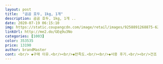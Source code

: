 ```yaml
---
layout: post 
title:  "곰곰 호두, 1kg, 1개" 
description: 곰곰 호두, 1kg, 1개 ..
date: 2020-07-19 06:15:10 
img: https://static.coupangcdn.com/image/retail/images/9258891268875-62ab0acd-cde0-4311-8e0c-a8d4fa7bb5a3.jpg 
linkUrl: http://me2.do/GEq9u3No 
categories: [1003] 
color: 353535 
price: 13190 
author: brandMaster 
cont: <br/> ◆구매 이유.<br/><br/>◆만족도.<br/><br/>◆사용 후기.<br/><br/>건조 상태도 양호한편이라 고소하긴해도 사용전에 바로 전자렌지에 살짝 돌려서 사용해서 더욱더 좋은 쿠키가 만들어 져서 판매울이 높아졌습니다 ㅎ<br/>구매 만족하고,  재구매 생각 있습니다.<br/><br/>그때도 좋은거 보내주세요.<br/>^^<br/>그래서 큰멸치 볶음에도 넣어서 사용하는데 멸치와 어울려서 맛이 배가됩니다<br/>그런데 상세표기에는 미국산이라 표기되있습니다<br/>그렇지만 봉투에는 칠레산으로 되있네요<br/>근데 이렇게 통채로 호루봉지를 구메한 이유는,<br/>날짜는 포장일자가 2019 년 04  17  로 되어있습니다<br/>담백하고 고소하니 너무 맛있네요.<br/><br/>또 와플안에도 갈아서 넣으면 아이들이 모르고 잘먹습니다<br/>맘에드네요.<br/> 호두도 고소하고 다른평에는 다시 후라이팬에 살짝 볶아 드신다는 분도 계시던데 저는 그냥 먹어도 괜찮습니다.<br/><br/>맛이 나쁘진 않지만 미국산으로 샀는데 쫌 <br/> 
---
```

 